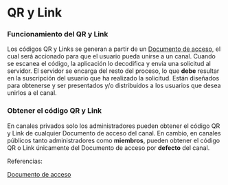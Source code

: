 # QR y Link

### **Funcionamiento del QR y Link**

Los códigos QR y Links se generan a partir de un [Documento de acceso](Documento_de_acceso.md), el cual será accionado para que el usuario pueda unirse a un canal.
Cuando se escanea el código, la aplicación lo decodifica y envía una solicitud al servidor.
El servidor se encarga del resto del proceso, lo que **debe** resultar en la suscripción del usuario que ha realizado la solicitud.
Están diseñados para obtenerse y ser presentados y/o distribuidos a los usuarios que desea unirlos a el canal.

### Obtener el código QR y Link

En canales privados solo los administradores pueden obtener el código QR y Link de cualquier Documento de acceso del canal.
En cambio, en canales públicos tanto administradores como **miembros**, pueden obtener el código QR o Link únicamente del Documento de acceso por **defecto** del canal.

Referencias:

[Documento de acceso](Documento_de_acceso.md)